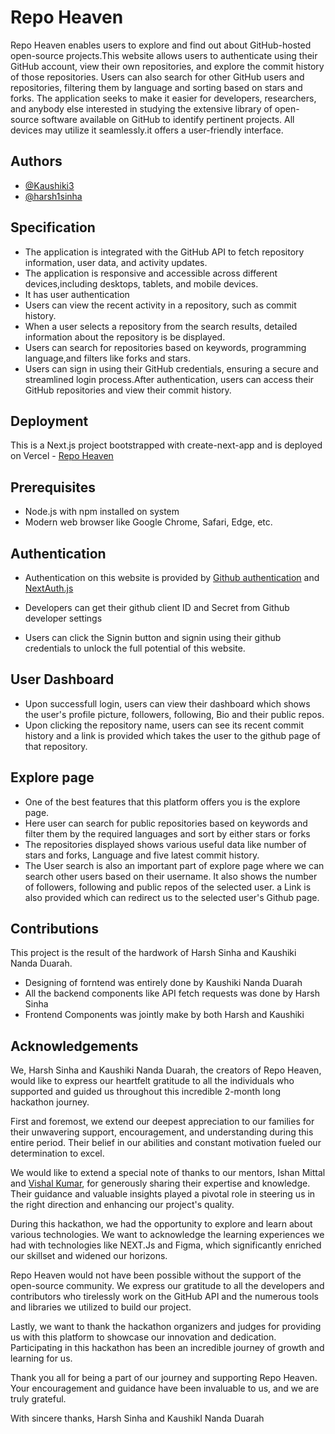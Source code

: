 


# Repo Heaven

Repo Heaven enables users to explore and find out about GitHub-hosted open-source projects.This website allows users to authenticate using their GitHub account, view their own repositories, and explore the commit history of those repositories. Users can also search for other GitHub users and repositories, filtering them by language and sorting based on stars and forks. The application seeks to make it easier for developers, researchers, and anybody else interested in studying the extensive library of open-source software available on GitHub to identify pertinent projects. All devices may utilize it seamlessly.it offers a user-friendly interface.


## Authors

- [@Kaushiki3](https://github.com/Kaushiki3)
- [@harsh1sinha](https://github.com/harsh1sinha)


## Specification

-  The application is integrated with the GitHub API to fetch repository information, user data, and activity updates.
- The application is responsive and accessible across different devices,including desktops, tablets, and mobile devices.
- It has user authentication
- Users can view the recent activity in a repository, such as commit history.
- When a user selects a repository from the search results, detailed information about the repository is be displayed.
- Users can search for repositories based on keywords, programming language,and filters like forks and stars.
- Users can sign in using their GitHub credentials, ensuring a secure and streamlined login process.After authentication, users can access their GitHub repositories and view their commit history.


## Deployment

This is a Next.js project bootstrapped with create-next-app and is deployed on Vercel - [Repo Heaven](https://repo-heaven.vercel.app/)




## Prerequisites
- Node.js with npm installed on system
- Modern web browser like Google Chrome, Safari, Edge, etc.


## Authentication
- Authentication on this website is provided by [Github authentication](https://docs.github.com/en/authentication) and [NextAuth.js](https://next-auth.js.org/getting-started/introduction)

- Developers can get their github client ID and Secret from Github developer settings
- Users can click the Signin button and signin using their github credentials to unlock the full potential of this website.

## User Dashboard
- Upon successfull login, users can view their dashboard which shows the user's profile picture, followers, following, Bio and their public repos.
- Upon clicking the repository name, users can see its recent commit history and a link is provided which takes the user to the github page of that repository.

## Explore page
- One of the best features that this platform offers you is the explore page.
- Here user can search for public repositories based on keywords and filter them by the required languages and sort by either stars or forks
- The repositories displayed shows various useful data like number of stars and forks, Language and five latest commit history.
- The User search is also an important part of explore page where we can search other users based on their username. It also shows the number of followers, following and public repos of the selected user. a Link is also provided which can redirect us to the selected user's Github page.


## Contributions

This project is the result of the hardwork of Harsh Sinha and Kaushiki Nanda Duarah.

- Designing of forntend was entirely done by Kaushiki Nanda Duarah
- All the backend components like API fetch requests was done by Harsh Sinha
- Frontend Components was jointly make by both Harsh and Kaushiki

## Acknowledgements

We, Harsh Sinha and Kaushiki Nanda Duarah, the creators of Repo Heaven, would like to express our heartfelt gratitude to all the individuals who supported and guided us throughout this incredible 2-month long hackathon journey.

First and foremost, we extend our deepest appreciation to our families for their unwavering support, encouragement, and understanding during this entire period. Their belief in our abilities and constant motivation fueled our determination to excel.

We would like to extend a special note of thanks to our mentors, Ishan Mittal and [Vishal Kumar](https://github.com/Shuffled720), for generously sharing their expertise and knowledge. Their guidance and valuable insights played a pivotal role in steering us in the right direction and enhancing our project's quality.

During this hackathon, we had the opportunity to explore and learn about various technologies. We want to acknowledge the learning experiences we had with technologies like NEXT.Js and Figma, which significantly enriched our skillset and widened our horizons.

Repo Heaven would not have been possible without the support of the open-source community. We express our gratitude to all the developers and contributors who tirelessly work on the GitHub API and the numerous tools and libraries we utilized to build our project.

Lastly, we want to thank the hackathon organizers and judges for providing us with this platform to showcase our innovation and dedication. Participating in this hackathon has been an incredible journey of growth and learning for us.

Thank you all for being a part of our journey and supporting Repo Heaven. Your encouragement and guidance have been invaluable to us, and we are truly grateful.

With sincere thanks,
Harsh Sinha and KaushikI Nanda Duarah
